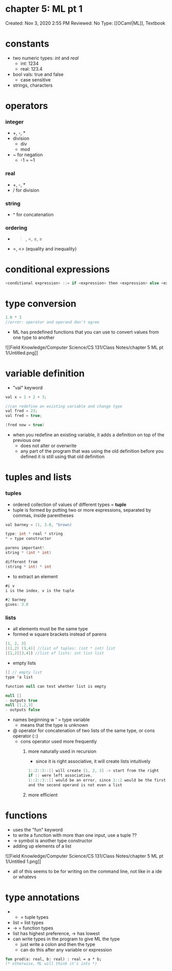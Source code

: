 # chapter 5: ML pt 1

Created: Nov 3, 2020 2:55 PM
Reviewed: No
Type: [[OCaml|ML]], Textbook

# constants

- two numeric types: *int* and *real*
    - int: 1234
    - real: 123.4
- bool vals: true and false
    - case sensitive
- strings, characters

# operators

### integer

- +, -, *
- division
    - div
    - mod
- ~ for negation
    - -1 = ~1

### real

- +, -, *
- / for division

### string

- ^ for concatenation

### ordering

- >, <, ≤, ≥
- =, <> (equality and inequality)

# conditional expressions

```java
<conditional expression> ::= if <expression> then <expression> else <expression>
```

# type conversion

```java
1.0 * 3 
//error: operator and operand don't agree
```

- ML has predefined functions that you can use to convert values from one type to another

![[Field Knowledge/Computer Science/CS 131/Class Notes/chapter 5 ML pt 1/Untitled.png]]

# variable definition

- "val" keyword

```java
val x = 1 + 2 + 3;

//can redefine an existing variable and change type
val fred = 23;
val fred = true;

(fred now = true)
```

- when you redefine an existing variable, it adds a definition on top of the previous one
    - does not alter or overwrite
    - any part of the program that was using the old definition before you defined it is still using that old definition

# tuples and lists

### tuples

- ordered collection of values of different types = **tuple**
- tuple is formed by putting two or more expressions, separated by commas, inside parentheses

```java
val barney = (1, 3.0, "brown)

type: int * real * string
* = type constructor

parens important!
string * (int * int) 

different from 
(string * int) * int
```

- to extract an element

```java
#i v
i is the index, v is the tuple

#2 barney 
gives: 3.0
```

### lists

- all elements must be the same type
- formed w square brackets instead of parens

```java
[1, 2, 3]
[(1,2) (3,4)] //list of tuples: (int * int) list
[[1,2][3,4]) //list of lists: int list list
```

- empty lists

```java
[] // empty list
type 'a list

function null can test whether list is empty 

null []
- outputs true
null [1,2,3]
- outputs false
```

- names beginning w ' = type variable
    - means that the type is unknown
- @ operator for concatenation of two lists of the same type, or cons operator (::)
    - cons operator used more frequently
        1. more naturally used in recursion
            - since it is right associative, it will create lists intuitively

            ```java
            1::2::3::[] will create [1, 2, 3] -> start from the right 
            if :: were left associative, 
            1::2::3::[] would be an error, since 1::2 would be the first operation
            and the second operand is not even a list
            ```

        2. more efficient

# functions

- uses the "fun" keyword
- to write a function with more than one input, use a tuple ??
- → symbol is another type constructor
- adding up elements of a list

![[Field Knowledge/Computer Science/CS 131/Class Notes/chapter 5 ML pt 1/Untitled 1.png]]

- all of this seems to be for writing on the command line, not like in a ide or whatevs

# type annotations

- * = tuple types
- list = list types
- → = function types
- list has highest preference, → has lowest
- can write types in the program to give ML the type
    - just write a colon and then the type
    - can do this after any variable or expression

```ocaml
fun prod(a: real, b: real) : real = a * b;
(* otherwise, ML will think it's ints *)
```